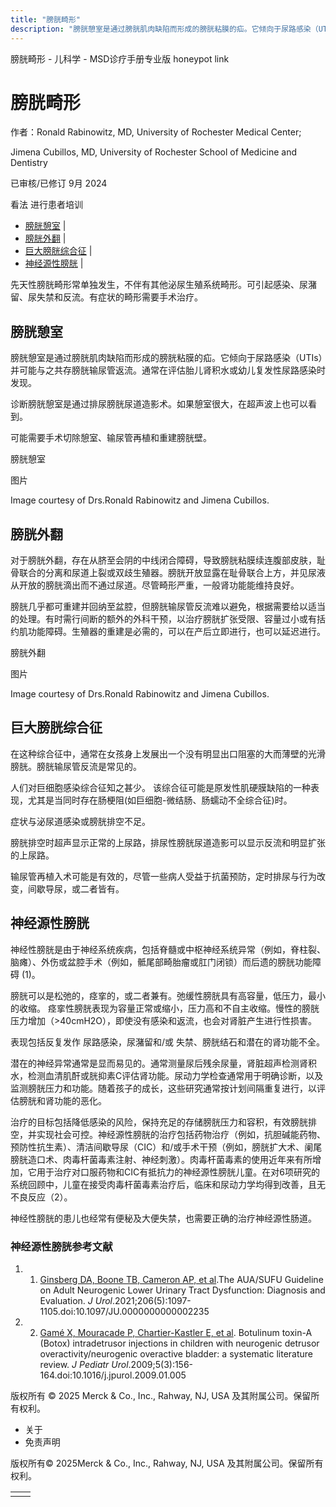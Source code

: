 ```yaml
---
title: "膀胱畸形"
description: "膀胱憩室是通过膀胱肌肉缺陷而形成的膀胱粘膜的疝。它倾向于尿路感染（UTIs）并可能与之共存膀胱输尿管返流。通常在评估胎儿肾积水或幼儿复发性尿路感染时发现。"
---
```


﻿膀胱畸形 \- 儿科学 \- MSD诊疗手册专业版 honeypot link

# 膀胱畸形

作者：Ronald Rabinowitz, MD, University of Rochester Medical Center;

Jimena Cubillos, MD, University of Rochester School of Medicine and Dentistry

已审核/已修订 9月 2024

看法 进行患者培训

- [膀胱憩室](#膀胱憩室_v93768987_zh) \|
- [膀胱外翻](#膀胱外翻_v93768996_zh) \|
- [巨大膀胱综合征](#巨大膀胱综合征_v93769003_zh) \|
- [神经源性膀胱](#神经源性膀胱_v93769012_zh) \|

先天性膀胱畸形常单独发生，不伴有其他泌尿生殖系统畸形。可引起感染、尿潴留、尿失禁和反流。有症状的畸形需要手术治疗。

## 膀胱憩室

膀胱憩室是通过膀胱肌肉缺陷而形成的膀胱粘膜的疝。它倾向于尿路感染（UTIs）并可能与之共存膀胱输尿管返流。通常在评估胎儿肾积水或幼儿复发性尿路感染时发现。

诊断膀胱憩室是通过排尿膀胱尿道造影术。如果憩室很大，在超声波上也可以看到。

可能需要手术切除憩室、输尿管再植和重建膀胱壁。

膀胱憩室



图片

Image courtesy of Drs.Ronald Rabinowitz and Jimena Cubillos.

## 膀胱外翻

对于膀胱外翻，存在从脐至会阴的中线闭合障碍，导致膀胱粘膜续连腹部皮肤，耻骨联合的分离和尿道上裂或双歧生殖器。膀胱开放显露在耻骨联合上方，并见尿液从开放的膀胱滴出而不通过尿道。尽管畸形严重，一般肾功能能维持良好。

膀胱几乎都可重建并回纳至盆腔，但膀胱输尿管反流难以避免，根据需要给以适当的处理。有时需行间断的额外的外科干预，以治疗膀胱扩张受限、容量过小或有括约肌功能障碍。生殖器的重建是必需的，可以在产后立即进行，也可以延迟进行。

膀胱外翻



图片

Image courtesy of Drs.Ronald Rabinowitz and Jimena Cubillos.

## 巨大膀胱综合征

在这种综合征中，通常在女孩身上发展出一个没有明显出口阻塞的大而薄壁的光滑膀胱。膀胱输尿管反流是常见的。

人们对巨细胞感染综合征知之甚少。 该综合征可能是原发性肌硬膜缺陷的一种表现，尤其是当同时存在肠梗阻(如巨细胞-微结肠、肠蠕动不全综合征)时。

症状与泌尿道感染或膀胱排空不足。

膀胱排空时超声显示正常的上尿路，排尿性膀胱尿道造影可以显示反流和明显扩张的上尿路。

输尿管再植入术可能是有效的，尽管一些病人受益于抗菌预防，定时排尿与行为改变，间歇导尿，或二者皆有。

## 神经源性膀胱

神经性膀胱是由于神经系统疾病，包括脊髓或中枢神经系统异常（例如，脊柱裂、脑瘫）、外伤或盆腔手术（例如，骶尾部畸胎瘤或肛门闭锁）而后遗的膀胱功能障碍 (1)。

膀胱可以是松弛的，痉挛的，或二者兼有。弛缓性膀胱具有高容量，低压力，最小的收缩。 痉挛性膀胱表现为容量正常或缩小，压力高和不自主收缩。慢性的膀胱压力增加（>40cmH2O），即使没有感染和返流，也会对肾脏产生进行性损害。

表现包括反复发作 尿路感染，尿潴留和/或 失禁、膀胱结石和潜在的肾功能不全。

潜在的神经异常通常是显而易见的。通常测量尿后残余尿量，肾脏超声检测肾积水，检测血清肌酐或胱抑素C评估肾功能。尿动力学检查通常用于明确诊断，以及监测膀胱压力和功能。随着孩子的成长，这些研究通常按计划间隔重复进行，以评估膀胱和肾功能的恶化。

治疗的目标包括降低感染的风险，保持充足的存储膀胱压力和容积，有效膀胱排空，并实现社会可控。神经源性膀胱的治疗包括药物治疗（例如，抗胆碱能药物、预防性抗生素）、清洁间歇导尿（CIC）和/或手术干预（例如，膀胱扩大术、阑尾膀胱造口术、肉毒杆菌毒素注射、神经刺激）。肉毒杆菌毒素的使用近年来有所增加，它用于治疗对口服药物和CIC有抵抗力的神经源性膀胱儿童。在对6项研究的系统回顾中，儿童在接受肉毒杆菌毒素治疗后，临床和尿动力学均得到改善，且无不良反应（2）。

神经性膀胱的患儿也经常有便秘及大便失禁，也需要正确的治疗神经源性肠道。

### 神经源性膀胱参考文献

1. 1. [Ginsberg DA, Boone TB, Cameron AP, et al](https://pubmed.ncbi.nlm.nih.gov/34495687/).The AUA/SUFU Guideline on Adult Neurogenic Lower Urinary Tract Dysfunction: Diagnosis and Evaluation. _J Urol_.2021;206(5):1097-1105.doi:10.1097/JU.0000000000002235

2. 2. [Gamé X, Mouracade P, Chartier-Kastler E, et al](https://pubmed.ncbi.nlm.nih.gov/19264554/). Botulinum toxin-A (Botox) intradetrusor injections in children with neurogenic detrusor overactivity/neurogenic overactive bladder: a systematic literature review. _J Pediatr Urol_.2009;5(3):156-164.doi:10.1016/j.jpurol.2009.01.005




版权所有 © 2025
Merck & Co., Inc., Rahway, NJ, USA 及其附属公司。保留所有权利。

- 关于
- 免责声明

版权所有© 2025Merck & Co., Inc., Rahway, NJ, USA 及其附属公司。保留所有权利。

|     |     |
| --- | --- |
|  |  |
